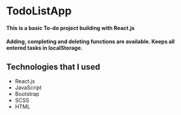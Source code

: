 # TodoListApp

#### This is a basic To-do project building with React.js
#### Adding, completing and deleting functions are available. Keeps all entered tasks in localStorage.

## Technologies that I used
- React.js
- JavaScript
- Bootstrap
- SCSS
- HTML
